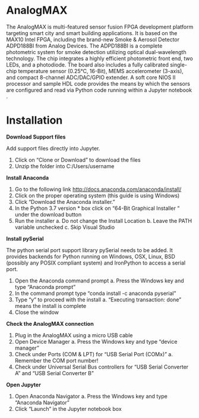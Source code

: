 # AnalogMAX
The AnalogMAX is multi-featured sensor fusion FPGA development platform targeting smart city and smart building applications. 
It is based on the MAX10 Intel FPGA, including the brand-new Smoke & Aerosol Detector ADPD188BI from Analog Devices. The ADPD188BI is a complete photometric system for smoke detection utilizing optical dual-wavelength technology. The chip integrates a highly efficient photometric front end, two LEDs, and a photodiode. The board also includes a fully calibrated single-chip temperature sensor (0.25°C, 16-Bit), MEMS accelerometer (3-axis), and compact 8-channel ADC/DAC/GPIO extender. A soft core NIOS II processor and sample HDL code provides the means by which the sensors are configured and read via Python code running within a Jupyter notebook .

# Installation

**Download Support files**

Add support files directly into Jupyter.
1.	Click on “Clone or Download” to download the files
2.	Unzip the folder into C:/Users/username

**Install Anaconda**

1.	Go to the following link http://docs.anaconda.com/anaconda/install/
2.	Click on the proper operating system (this guide is using Windows)
3.	Click “Download the Anaconda installer.”
4.	In the Python 3.7 version * box click on “64-Bit Graphical Installer “ under the download button 
5.	Run the installer
    a.	Do not change the Install Location
    b.	Leave the PATH variable unchecked
    c.	Skip Visual Studio

**Install pySerial**

The python serial port support library pySerial needs to be added. It provides backends for Python running on Windows, OSX, Linux, BSD (possibly any POSIX compliant system) and IronPython to access a serial port.
1.	 Open the Anaconda command prompt
    a.	Press the Windows key and type “Anaconda prompt”
2.	In the command prompt type “conda install -c anaconda pyserial”
3.	Type “y” to proceed with the install
    a.	“Executing transaction: done” means the install is complete
4.	Close the window

**Check the AnalogMAX connection**

1.	Plug in the AnalogMAX using a micro USB cable
2.	Open Device Manager
    a.	Press the Windows key and type “device manager”
3.	Check under Ports (COM & LPT) for “USB Serial Port (COMx)”
    a.	Remember the COM port number!
4.	Check under Universal Serial Bus controllers for “USB Serial Converter A” and “USB Serial Converter B”

**Open Jupyter**

1.	Open Anaconda Navigator
a.	Press the Windows key and type “Anaconda Navigator”
2.	Click “Launch” in the Jupyter notebook box 

